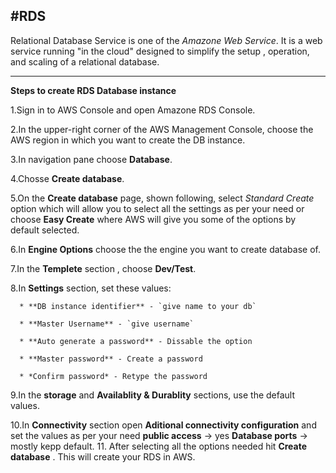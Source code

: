#RDS
---

Relational Database Service is one of the *Amazone Web Service*.
It is a web service running "in the cloud" designed to simplify the setup , operation, and scaling of a relational database.
  
---
**Steps to create RDS Database instance** 

 1.Sign in to AWS Console and open Amazone RDS Console.

 2.In the upper-right corner of the AWS Management Console, choose the AWS region in which you want to create the DB instance. 
   
 3.In navigation pane choose **Database**.

 4.Chosse **Create database**.

 5.On the **Create database** page, shown following, select *Standard Create* option which will allow you to select all the settings
   as per your need or choose **Easy Create** where AWS will give you some of the options by default selected.

 6.In **Engine Options** choose the the engine you want to create database of.

 7.In the **Templete** section , choose **Dev/Test**.

 8.In **Settings** section, set these values:
 
      * **DB instance identifier** - `give name to your db`
      
      * **Master Username** - `give username`
      
      * **Auto generate a password** - Dissable the option
      
      * **Master password** - Create a password
      
      * *Confirm password* - Retype the password

 9.In the **storage** and **Availablity & Durablity** sections, use the default values.

 10.In **Connectivity** section open **Aditional connectivity configuration** and set the values as per your need
       **public access** -> yes
       **Database ports** -> mostly kepp default.
 11. After selecting all the options needed hit **Create database** . This will create your RDS in AWS.
